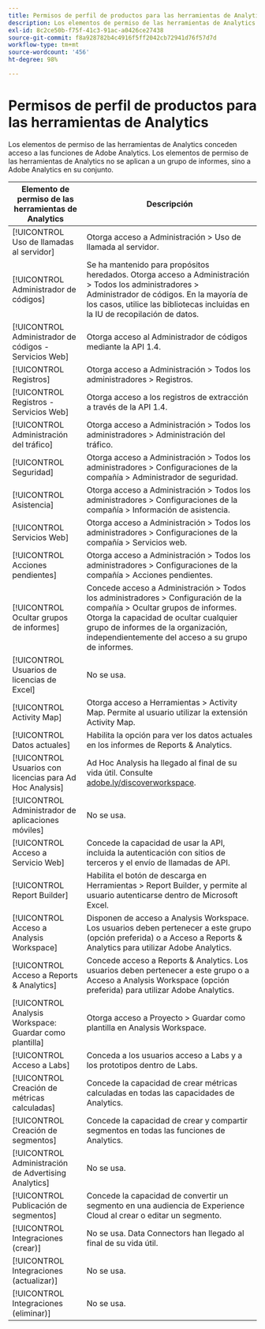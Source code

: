 ```yaml
---
title: Permisos de perfil de productos para las herramientas de Analytics
description: Los elementos de permiso de las herramientas de Analytics conceden acceso a las funciones de Adobe Analytics.
exl-id: 8c2ce50b-f75f-41c3-91ac-a0426ce27438
source-git-commit: f8a928782b4c4916f5ff2042cb72941d76f57d7d
workflow-type: tm+mt
source-wordcount: '456'
ht-degree: 98%

---
```


# Permisos de perfil de productos para las herramientas de Analytics

Los elementos de permiso de las herramientas de Analytics conceden acceso a las funciones de Adobe Analytics. Los elementos de permiso de las herramientas de Analytics no se aplican a un grupo de informes, sino a Adobe Analytics en su conjunto.

| Elemento de permiso de las herramientas de Analytics | Descripción |
|----|----|
| [!UICONTROL Uso de llamadas al servidor] | Otorga acceso a Administración > Uso de llamada al servidor. |
| [!UICONTROL Administrador de códigos] | Se ha mantenido para propósitos heredados. Otorga acceso a Administración > Todos los administradores > Administrador de códigos. En la mayoría de los casos, utilice las bibliotecas incluidas en la IU de recopilación de datos. |
| [!UICONTROL Administrador de códigos - Servicios Web] | Otorga acceso al Administrador de códigos mediante la API 1.4. |
| [!UICONTROL Registros] | Otorga acceso a Administración > Todos los administradores > Registros. |
| [!UICONTROL Registros - Servicios Web] | Otorga acceso a los registros de extracción a través de la API 1.4. |
| [!UICONTROL Administración del tráfico] | Otorga acceso a Administración > Todos los administradores > Administración del tráfico. |
| [!UICONTROL Seguridad] | Otorga acceso a Administración > Todos los administradores > Configuraciones de la compañía > Administrador de seguridad. |
| [!UICONTROL Asistencia] | Otorga acceso a Administración > Todos los administradores > Configuraciones de la compañía > Información de asistencia. |
| [!UICONTROL Servicios Web] | Otorga acceso a Administración > Todos los administradores > Configuraciones de la compañía > Servicios web. |
| [!UICONTROL Acciones pendientes] | Otorga acceso a Administración > Todos los administradores > Configuraciones de la compañía > Acciones pendientes. |
| [!UICONTROL Ocultar grupos de informes] | Concede acceso a Administración > Todos los administradores > Configuración de la compañía > Ocultar grupos de informes. Otorga la capacidad de ocultar cualquier grupo de informes de la organización, independientemente del acceso a su grupo de informes. |
| [!UICONTROL Usuarios de licencias de Excel] | No se usa. |
| [!UICONTROL Activity Map] | Otorga acceso a Herramientas > Activity Map. Permite al usuario utilizar la extensión Activity Map. |
| [!UICONTROL Datos actuales] | Habilita la opción para ver los datos actuales en los informes de Reports &amp; Analytics. |
| [!UICONTROL Usuarios con licencias para Ad Hoc Analysis] | Ad Hoc Analysis ha llegado al final de su vida útil. Consulte [adobe.ly/discoverworkspace](https://adobe.ly/discoverworkspace). |
| [!UICONTROL Administrador de aplicaciones móviles] | No se usa. |
| [!UICONTROL Acceso a Servicio Web] | Concede la capacidad de usar la API, incluida la autenticación con sitios de terceros y el envío de llamadas de API. |
| [!UICONTROL Report Builder] | Habilita el botón de descarga en Herramientas > Report Builder, y permite al usuario autenticarse dentro de Microsoft Excel. |
| [!UICONTROL Acceso a Analysis Workspace] | Disponen de acceso a Analysis Workspace. Los usuarios deben pertenecer a este grupo (opción preferida) o a Acceso a Reports &amp; Analytics para utilizar Adobe Analytics. |
| [!UICONTROL Acceso a Reports &amp; Analytics] | Concede acceso a Reports &amp; Analytics. Los usuarios deben pertenecer a este grupo o a Acceso a Analysis Workspace (opción preferida) para utilizar Adobe Analytics. |
| [!UICONTROL Analysis Workspace: Guardar como plantilla] | Otorga acceso a Proyecto > Guardar como plantilla en Analysis Workspace. |
| [!UICONTROL Acceso a Labs] | Conceda a los usuarios acceso a Labs y a los prototipos dentro de Labs. |
| [!UICONTROL Creación de métricas calculadas] | Concede la capacidad de crear métricas calculadas en todas las capacidades de Analytics. |
| [!UICONTROL Creación de segmentos] | Concede la capacidad de crear y compartir segmentos en todas las funciones de Analytics. |
| [!UICONTROL Administración de Advertising Analytics] | No se usa. |
| [!UICONTROL Publicación de segmentos] | Concede la capacidad de convertir un segmento en una audiencia de Experience Cloud al crear o editar un segmento. |
| [!UICONTROL Integraciones (crear)] | No se usa. Data Connectors han llegado al final de su vida útil. |
| [!UICONTROL Integraciones (actualizar)] | No se usa. |
| [!UICONTROL Integraciones (eliminar)] | No se usa. |
